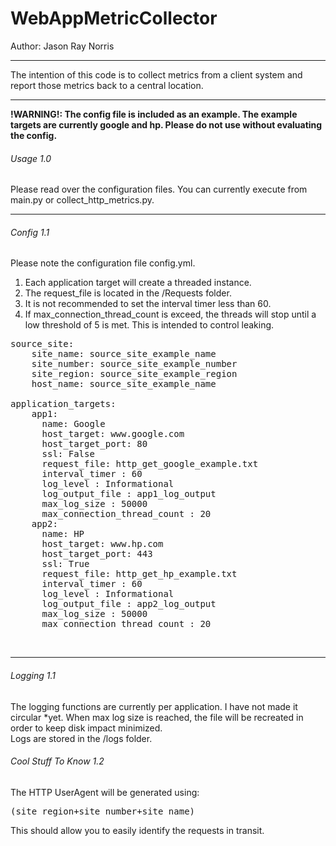 # WebAppMetricCollector
Author: Jason Ray Norris
<br>
<hr>
The intention of this code is to collect metrics from a client system and report those metrics back to a central location.
<hr>
<b>!WARNING!: The config file is included as an example.  The example targets are currently google and hp.  Please do not use without evaluating the config.</b>
<h6>Usage 1.0</h6>
Please read over the configuration files.
You can currently execute from main.py or collect_http_metrics.py.
<br>
<hr>
<h6>Config 1.1</h6>

Please note the configuration file config.yml.
1. Each application target will create a threaded instance.
2. The request_file is located in the /Requests folder.
3. It is not recommended to set the interval timer less than 60.
4. If max_connection_thread_count is exceed, the threads will stop until a low threshold of 5 is met.  This is intended to control leaking.

<pre>
source_site:
    site_name: source_site_example_name
    site_number: source_site_example_number
    site_region: source_site_example_region
    host_name: source_site_example_name

application_targets:
    app1:
      name: Google
      host_target: www.google.com
      host_target_port: 80
      ssl: False
      request_file: http_get_google_example.txt
      interval_timer : 60
      log_level : Informational
      log_output_file : app1_log_output
      max_log_size : 50000
      max_connection_thread_count : 20
    app2:
      name: HP
      host_target: www.hp.com
      host_target_port: 443
      ssl: True
      request_file: http_get_hp_example.txt
      interval_timer : 60
      log_level : Informational
      log_output_file : app2_log_output
      max_log_size : 50000
      max_connection_thread_count : 20
</pre>
<br>


<hr>
<h6>Logging 1.1</h6>
The logging functions are currently per application.  I have not made it circular *yet.  When max log size is reached, the file will be recreated in order to keep disk impact minimized.
<br>
Logs are stored in the /logs folder.
<h6>Cool Stuff To Know 1.2</h6>
The HTTP UserAgent will be generated using:
<pre>
(site_region+site_number+site_name)
</pre>
This should allow you to easily identify the requests in transit.



